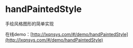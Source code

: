 # handPaintedStyle
手绘风格图形的简单实现

在线demo：[http://lxqnsys.com/#/demo/handPaintedStyle](http://lxqnsys.com/#/demo/handPaintedStyle)
